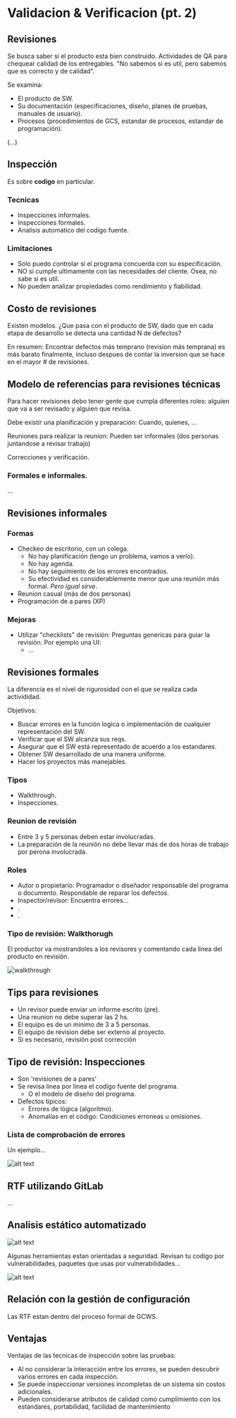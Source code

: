 # Validacion & Verificacion (pt. 2)

## Revisiones

Se busca saber si el producto esta bien construido. Actividades de QA para chequear calidad de los entregables. "No sabemos si es util, pero sabemos que es correcto y de calidad".

Se examina:

+ El producto de SW.
+ Su documentación (especificaciones, diseño, planes de pruebas, manuales de usuario).
+ Procesos (procedimientos de GCS, estandar de procesos, estandar de programación).

(...)

## Inspección

Es sobre **codigo** en particular.

### Tecnicas

+ Inspecciones informales.
+ Inspecciones formales.
+ Analisis automatico del codigo fuente.

### Limitaciones

+ Solo puedo controlar si el programa concuerda con su especificación.
+ NO si cumple ultimamente con las necesidades del cliente. Osea, no sabe si es util.
+ No pueden analizar propiedades como rendimiento y fiabilidad.

## Costo de revisiones

Existen modelos. ¿Que pasa con el producto de SW, dado que en cada etapa de desarrollo se detecta una cantidad N de defectos?

En resumen: Encontrar defectos más temprano (revision más temprana) es más barato finalmente, incluso despues de contar la inversion que se hace en el mayor # de revisiones.

## Modelo de referencias para revisiones técnicas

Para hacer revisiones debo tener gente que cumpla diferentes roles: alguien que va a ser revisado y alguien que revisa.

Debe existir una planificación y preparación: Cuando, quienes, ...

Reuniones para realizar la reunion: Pueden ser informales (dos personas juntandose a revisar trabajo)

Correcciones y verificación.

### Formales e informales.

...

## Revisiones informales

### Formas

+ Checkeo de escritorio, con un colega.
  + No hay planificación (tengo un problema, vamos a verlo).
  + No hay agenda.
  + No hay seguimiento de los errores encontrados.
  + Su efectividad es considerablemente menor que una reunión más formal. *Pero igual sirve*.
+ Reunion casual (más de dos personas)
+ Programación de a pares (XP)

### Mejoras

+ Utilizar "checklists" de revisión: Preguntas genericas para guiar la revisión. Por ejemplo una UI:
  + ...

## Revisiones formales

La diferencia es el nivel de rigurosidad con el que se realiza cada activididad.

Objetivos:

+ Buscar errores en la función logica o implementación de cualquier representación del SW.
+ Verificar que el SW alcanza sus reqs.
+ Asegurar que el SW está representado de acuerdo a los estandares.
+ Obtener SW desarrollado de una manera uniforme.
+ Hacer los proyectos más manejables.

### Tipos

+ Walkthrough.
+ Inspecciones.

### Reunion de revisión

+ Entre 3 y 5 personas deben estar involucradas.
+ La preparación de la reunión no debe llevar más de dos horas de trabajo por perona involucrada.

### Roles

+ Autor o propietario: Programador o diseñador responsable del programa o documento. Respondable de reparar los defectos.
+ Inspector/revisor: Encuentra errores...
+ .
+ .

### Tipo de revisión: Walkthorugh

El productor va mostrandoles a los revisores y comentando cada linea del producto en revisión.

![walkthrough](image-1029-0.png)

## Tips para revisiones

+ Un revisor puede enviar un informe escrito (pre).
+ Una reunion no debe superar las 2 hs.
+ El equipo es de un minimo de 3 a 5 personas.
+ El equipo de revision debe ser externo al proyecto.
+ Si es necesario, revisión post corrección

## Tipo de revisión: Inspecciones

+ Son 'revisiones de a pares'
+ Se revisa linea por linea el codigo fuente del programa.
  + O el modelo de diseño del programa.
+ Defectos tipicos:
  + Errores de lógica (algoritmo).
  + Anomalías en el código: Condiciones erroneas u omisiones.

### Lista de comprobación de errores

Un ejemplo...

![alt text](image-1029-1.png)

## RTF utilizando GitLab

...

## Analisis estático automatizado

![alt text](image-1029-2.png)

Algunas herramientas estan orientadas a seguridad. Revisan tu codigo por vulnerabilidades, paquetes que usas por vulnerabilidades...

![alt text](image-1029-3.png)

## Relación con la gestión de configuración

Las RTF estan dentro del proceso formal de GCWS.

## Ventajas

Ventajas de las tecnicas de inspección sobre las pruebas:

+ Al no considerar la interacción entre los errores, se pueden descubrir varios errores en cada inspección.
+ Se puede inspeccionar versiones incompletas de un sistema sin costos adicionales.
+ Pueden considerarse atributos de calidad como cumplimiento con los estándares, portabilidad, facilidad de mantenimiento